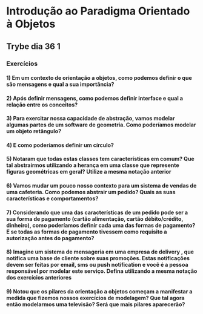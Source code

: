 # Introdução ao Paradigma Orientado à Objetos

## Trybe dia 36 1

### Exercícios

#### 1) Em um contexto de orientação a objetos, como podemos definir o que são mensagens e qual a sua importância?

#### 2) Após definir mensagens, como podemos definir interface e qual a relação entre os conceitos?

#### 3) Para exercitar nossa capacidade de abstração, vamos modelar algumas partes de um software de geometria. Como poderíamos modelar um objeto retângulo?

#### 4) E como poderíamos definir um círculo?

#### 5) Notaram que todas estas classes tem características em comum? Que tal abstrairmos utilizando a herança em uma classe que represente figuras geométricas em geral? Utilize a mesma notação anterior

#### 6) Vamos mudar um pouco nosso contexto para um sistema de vendas de uma cafeteria. Como podemos abstrair um pedido? Quais as suas características e comportamentos?

#### 7) Considerando que uma das características de um pedido pode ser a sua forma de pagamento (cartão alimentação, cartão débito/crédito, dinheiro), como poderíamos definir cada uma das formas de pagamento? E se todas as formas de pagamento tivessem como requisito a autorização antes do pagamento?

#### 8) Imagine um sistema de mensageria em uma empresa de delivery , que notifica uma base de cliente sobre suas promoções. Estas notificações devem ser feitas por email, sms ou push notification e você é a pessoa responsável por modelar este serviço. Defina utilizando a mesma notação dos exercícios anteriores

#### 9) Notou que os pilares da orientação a objetos começam a manifestar a medida que fizemos nossos exercícios de modelagem? Que tal agora então modelarmos uma televisão? Será que mais pilares aparecerão?
